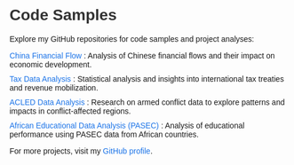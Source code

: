 <!DOCTYPE html>
<html lang="en">
<head>
    <meta charset="UTF-8">
    <meta name="viewport" content="width=device-width, initial-scale=1.0">
    <title>Code Samples</title>
    <style>
        body {
            font-family: Arial, sans-serif;
            margin: 20px;
        }
        h1 {
            color: #333;
        }
        ul {
            list-style-type: none;
            padding: 0;
        }
        li {
            margin-bottom: 10px;
        }
        a {
            text-decoration: none;
            color: #1a73e8;
        }
        a:hover {
            text-decoration: underline;
        }
    </style>
</head>
<body>
    <h1>Code Samples</h1>
    <p>Explore my GitHub repositories for code samples and project analyses:</p>
    <ul>
        <li>
            <a href="https://github.com/aw0007/China-financial-flow" target="_blank">
                China Financial Flow
            </a>: Analysis of Chinese financial flows and their impact on economic development.
        </li>
        <li>
            <a href="https://github.com/aw0007/Tax-Data-Analysis" target="_blank">
                Tax Data Analysis
            </a>: Statistical analysis and insights into international tax treaties and revenue mobilization.
        </li>
        <li>
            <a href="https://github.com/aw0007/Acled-Data-Analysis" target="_blank">
                ACLED Data Analysis
            </a>: Research on armed conflict data to explore patterns and impacts in conflict-affected regions.
        </li>
        <li>
            <a href="https://github.com/aw0007/AFrican-Educational-Data-Analysis-PASSEC" target="_blank">
                African Educational Data Analysis (PASEC)
            </a>: Analysis of educational performance using PASEC data from African countries.
        </li>
    </ul>
    <p>
        For more projects, visit my 
        <a href="https://github.com/aw0007" target="_blank">GitHub profile</a>.
    </p>
</body>
</html>
